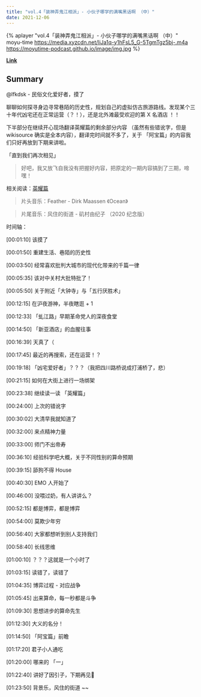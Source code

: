 ```yaml
---
title: "vol.4「装神弄鬼江相派」- 小伙子哪学的满嘴黑话啊 （中）"
date: 2021-12-06
---
```


{% aplayer "vol.4「装神弄鬼江相派」- 小伙子哪学的满嘴黑话啊 （中）" moyu-time  https://media.xyzcdn.net/liJa1q-y1hFsL5_G-5TgmTgz5bj-.m4a https://moyutime-podcast.github.io/image/img.jpg %}

**[Link](https://www.xiaoyuzhoufm.com/episode/61addc7167a917fe1b4fec38)**

## Summary
<p>@lfkdsk - 民俗文化爱好者，摸了</p>
<p>聊聊如何探寻身边寻常巷陌的历史性，规划自己的虚拟仿古旅游路线。发现某个三十年代凶宅还在正常运营（？！），还是北外滩最受欢迎的第 X 名酒店 ！！</p>
<p>下半部分在继续开心现场翻译英耀篇的剩余部分内容 （虽然有些错讹字，但是 wikisource 确实是全本内容），翻译完时间就不多了，关于 「阿宝篇」的内容我们只好再放到下期来讲啦。</p>
<p>「直到我们再次相见」</p>
<blockquote>好吧，我又放飞自我没有把握好内容，把原定的一期内容搞到了三期，啼嘿！</blockquote>
<p>相关阅读：<a href="https://zh.m.wikisource.org/zh/%E8%8B%B1%E8%80%80%E8%B3%A6">英耀篇</a></p>
<blockquote>片头音乐：Feather - Dirk Maassen 《Ocean》</blockquote>
<blockquote>片尾音乐：风住的街道 - 矶村由纪子 （2020 纪念版）</blockquote>
<p>时间轴：</p>
<p>[00:01:10] 该摸了</p>
<p>[00:01:50] 重建生活、巷陌的历史性</p>
<p>[00:03:50] 经常喜欢批判大城市的现代化带来的千篇一律</p>
<p>[00:05:35] 该对中关村大批特批了！</p>
<p>[00:05:50] 关于附近「大钟寺」与「五行厌胜术」</p>
<p>[00:12:15] 在沪夜游神，半夜瞎逛 + 1</p>
<p>[00:12:33] 「虬江路」早期革命党人的深夜食堂</p>
<p>[00:14:50] 「新亚酒店」的血腥往事</p>
<p>[00:16:39] 天真了（</p>
<p>[00:17:45] 最近的再搜索，还在运营！？</p>
<p>[00:19:18] 「凶宅爱好者」？？？（我把四川路桥说成打浦桥了，悲）</p>
<p>[00:21:15] 如何在大街上进行一场绑架</p>
<p>[00:23:38] 继续读一读 「英耀篇」</p>
<p>[00:24:00] 上次的错讹字</p>
<p>[00:30:02] 大清早我就知道了</p>
<p>[00:32:00] 来点精神力量</p>
<p>[00:33:00] 师门不出帝寿</p>
<p>[00:36:10] 经验科学吧大概，关于不同性别的算命预期</p>
<p>[00:39:15] 舔狗不得 House</p>
<p>[00:40:30] EMO 人开始了</p>
<p>[00:46:00] 没喂过奶，有人讲讲么？</p>
<p>[00:52:15] 都是博弈，都是博弈</p>
<p>[00:54:00] 莫欺少年穷</p>
<p>[00:56:40] 大家都想听到别人支持我们</p>
<p>[00:58:40] 长线思维</p>
<p>[01:00:10] ？？？这就是一个小时了</p>
<p>[01:03:15] 读错了，读错了</p>
<p>[01:04:35] 博弈过程 - 对应战争</p>
<p>[01:05:45] 出来算命，每一秒都是斗争</p>
<p>[01:09:30] 思想进步的算命先生</p>
<p>[01:12:30] 大义的名分！</p>
<p>[01:14:50] 「阿宝篇」前瞻</p>
<p>[01:17:20] 君子小人通吃</p>
<p>[01:20:00] 哪来的 「一」</p>
<p>[01:22:40] 讲好了因引子，下期再见👋</p>
<p>[01:23:50] 背景乐，风住的街道 ~~</p>
    